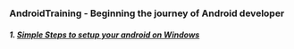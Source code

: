 ### AndroidTraining - Beginning the journey of Android developer
##### 1. [Simple Steps to setup your android on Windows](https://github.com/faheema/AndroidTraining/wiki/AndroidSetup)


